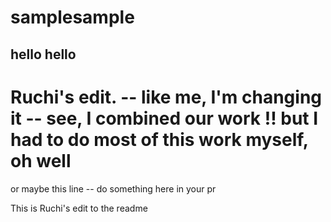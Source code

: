 # samplesample

## hello hello

# Ruchi's edit. -- like me, I'm changing it -- see, I combined our work !! but I had to do most of this work myself, oh well


or maybe this line -- do something here in your pr

This is Ruchi's edit to the readme

